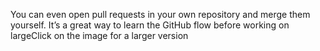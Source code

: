 
You can even open pull requests in your own repository and merge them yourself. It’s a great way to learn the GitHub flow before working on largeClick on the image for a larger version

